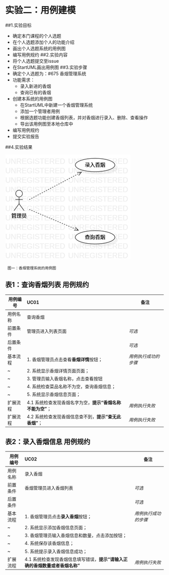 # 实验二：用例建模

##1.实验目标
 - 确定本门课程的个人选题
 - 在个人选题添加个人的功能介绍
 - 画出个人选题系统的用例图
 - 编写用例规约
##2.实验内容
 - 将个人选题提交至issue
 - 在StartUML画出用例图
##3.实验步骤
 - 确定个人选题为：#675 香烟管理系统
 - 功能需求：
	 - 录入新进的香烟
	 - 查询已有的香烟
 - 创建本系统的用例图
	 - 在StartUML中新建一个香烟管理系统
	 - 添加一个管理者用例
	 - 根据选题功能创建香烟列表，并对香烟进行录入、删除、查看操作
	 - 导出该用例图至本地仓库中
 - 编写用例规约
 - 提交实验报告


##4.实验结果

![用例模型图](./Lab2_UseCaseDiagram.jpg)  

 	 图一：香烟管理系统的用例图

## 表1：查询香烟列表  用例规约

用例编号  | UC01 | 备注  
-|:-|-  
用例名称  | 查询香烟  |   
前置条件  | 管理员进入列表页面   | *可选*   
后置条件  |   | *可选*   
基本流程  | 1. 香烟管理员点击查看**香烟详情**按钮；  |     *用例执行成功的步骤*
~| 2. 系统显示香烟详情页面页面；  |   
~| 3. 管理员输入香烟名称，点击查看按钮  | 
~| 4. 系统检查菜品名称不为空，查询香烟信息；  |   
~| 5. 系统显示香烟信息页面；  | 
扩展流程  | 4.1 系统检查发现香烟名字为空，**提示“香烟名称不能为空”**；  |*用例执行失败*   
扩展流程  | 4.2 系统检查发现香烟信息查不到，**提示“查无此香烟”**；  |*用例执行失败*   
## 表2：录入香烟信息  用例规约

用例编号  | UC02 | 备注  
-|:-|-  
用例名称  | 录入香烟  |   
前置条件  | 香烟管理员进入香烟列表     | *可选*   
后置条件  |   	   | *可选*   
基本流程  | 1. 香烟管理员点击**录入香烟**按钮；  |*用例执行成功的步骤*    
~| 2. 系统显示添加香烟信息页面；  |   
~| 3. 香烟管理员输入香烟信息和数量，点击添加按钮；  |   
~| 4. 系统保存该香烟信息； |   
~| 5. 系统提示录入香烟信息成功；  |  
扩展流程  | 4.1 系统检查发现香烟信息填写错误，**提示“请输入正确的香烟数量或者香烟名称”**  |*用例执行失败*        
